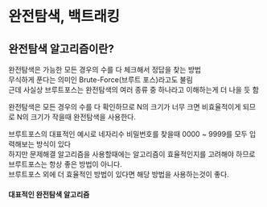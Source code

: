 # 완전탐색, 백트래킹

## 완전탐색 알고리즘이란?

완전탐색은 가능한 모든 경우의 수를 다 체크해서 정답을 찾는 방법  
무식하게 푼다는 의미인 Brute-Force(브루트 포스)라고도 불림  
근데 사실상 브루트포스는 완전탐색의 여러 종류 중 하나라고 이해하는게 더 나을 듯 함  

완전탐색은 모든 경우의 수를 다 확인하므로 N의 크기가 너무 크면 비효율적이게 되므로 N의 크기가 작을때 완전탐색을 사용한다.  

브루트포스의 대표적인 예시로 네자리수 비밀번호를 찾을때 0000 ~ 9999를 모두 입력해보는 방식이 있다  
하지만 문제해결 알고리즘을 사용할때에는 알고리즘이 효율적인지를 고려해야 하므로 브루트포스는 항상 좋은 방법이 아니다.  
브루트포스 외에 더 효율적인 방법이 있다면 해당 방법을 사용하는것이 좋다.  

#### 대표적인 완전탐색 알고리즘





